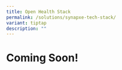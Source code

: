 ```yaml
---
title: Open Health Stack
permalink: /solutions/synapxe-tech-stack/
variant: tiptap
description: ""
---
```

<h1>Coming Soon!</h1>
<p></p>
